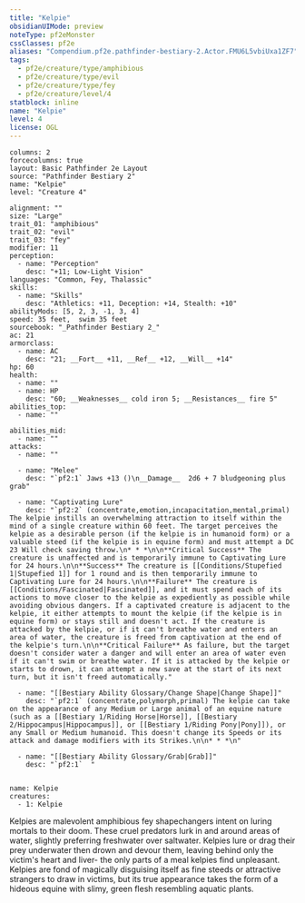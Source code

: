 ```yaml
---
title: "Kelpie"
obsidianUIMode: preview
noteType: pf2eMonster
cssClasses: pf2e
aliases: "Compendium.pf2e.pathfinder-bestiary-2.Actor.FMU6L5vbiUxa1ZF7" 
tags:
  - pf2e/creature/type/amphibious
  - pf2e/creature/type/evil
  - pf2e/creature/type/fey
  - pf2e/creature/level/4
statblock: inline
name: "Kelpie"
level: 4
license: OGL
---
```


```statblock
columns: 2
forcecolumns: true
layout: Basic Pathfinder 2e Layout
source: "Pathfinder Bestiary 2"
name: "Kelpie"
level: "Creature 4"

alignment: ""
size: "Large"
trait_01: "amphibious"
trait_02: "evil"
trait_03: "fey"
modifier: 11
perception:
  - name: "Perception"
    desc: "+11; Low-Light Vision"
languages: "Common, Fey, Thalassic"
skills:
  - name: "Skills"
    desc: "Athletics: +11, Deception: +14, Stealth: +10"
abilityMods: [5, 2, 3, -1, 3, 4]
speed: 35 feet,  swim 35 feet
sourcebook: "_Pathfinder Bestiary 2_"
ac: 21
armorclass:
  - name: AC
    desc: "21; __Fort__ +11, __Ref__ +12, __Will__ +14"
hp: 60
health:
  - name: ""
  - name: HP
    desc: "60; __Weaknesses__ cold iron 5; __Resistances__ fire 5"
abilities_top:
  - name: ""

abilities_mid:
  - name: ""
attacks:
  - name: ""

  - name: "Melee"
    desc: "`pf2:1` Jaws +13 ()\n__Damage__  2d6 + 7 bludgeoning plus grab"

  - name: "Captivating Lure"
    desc: "`pf2:2` (concentrate,emotion,incapacitation,mental,primal) The kelpie instills an overwhelming attraction to itself within the mind of a single creature within 60 feet. The target perceives the kelpie as a desirable person (if the kelpie is in humanoid form) or a valuable steed (if the kelpie is in equine form) and must attempt a DC 23 Will check saving throw.\n* * *\n\n**Critical Success** The creature is unaffected and is temporarily immune to Captivating Lure for 24 hours.\n\n**Success** The creature is [[Conditions/Stupefied 1|Stupefied 1]] for 1 round and is then temporarily immune to Captivating Lure for 24 hours.\n\n**Failure** The creature is [[Conditions/Fascinated|Fascinated]], and it must spend each of its actions to move closer to the kelpie as expediently as possible while avoiding obvious dangers. If a captivated creature is adjacent to the kelpie, it either attempts to mount the kelpie (if the kelpie is in equine form) or stays still and doesn't act. If the creature is attacked by the kelpie, or if it can't breathe water and enters an area of water, the creature is freed from captivation at the end of the kelpie's turn.\n\n**Critical Failure** As failure, but the target doesn't consider water a danger and will enter an area of water even if it can't swim or breathe water. If it is attacked by the kelpie or starts to drown, it can attempt a new save at the start of its next turn, but it isn't freed automatically."

  - name: "[[Bestiary Ability Glossary/Change Shape|Change Shape]]"
    desc: "`pf2:1` (concentrate,polymorph,primal) The kelpie can take on the appearance of any Medium or Large animal of an equine nature (such as a [[Bestiary 1/Riding Horse|Horse]], [[Bestiary 2/Hippocampus|Hippocampus]], or [[Bestiary 1/Riding Pony|Pony]]), or any Small or Medium humanoid. This doesn't change its Speeds or its attack and damage modifiers with its Strikes.\n\n* * *\n"

  - name: "[[Bestiary Ability Glossary/Grab|Grab]]"
    desc: "`pf2:1`  "
 
```

```encounter-table
name: Kelpie
creatures:
  - 1: Kelpie
```



Kelpies are malevolent amphibious fey shapechangers intent on luring mortals to their doom. These cruel predators lurk in and around areas of water, slightly preferring freshwater over saltwater. Kelpies lure or drag their prey underwater then drown and devour them, leaving behind only the victim's heart and liver- the only parts of a meal kelpies find unpleasant. Kelpies are fond of magically disguising itself as fine steeds or attractive strangers to draw in victims, but its true appearance takes the form of a hideous equine with slimy, green flesh resembling aquatic plants.
